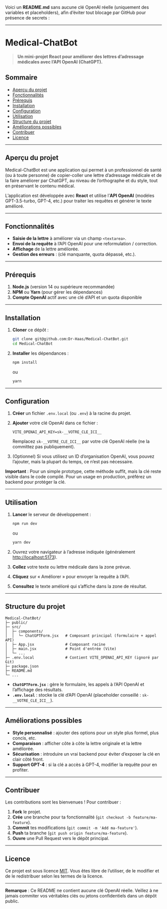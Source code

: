 Voici un **README.md** sans aucune clé OpenAI réelle (uniquement des variables et placeholders), afin d’éviter tout blocage par GitHub pour présence de secrets :

---

# Medical-ChatBot

> **Un mini-projet React pour améliorer des lettres d’adressage médicales avec l’API OpenAI (ChatGPT).**

## Sommaire

- [Aperçu du projet](#aperçu-du-projet)
- [Fonctionnalités](#fonctionnalités)
- [Prérequis](#prérequis)
- [Installation](#installation)
- [Configuration](#configuration)
- [Utilisation](#utilisation)
- [Structure du projet](#structure-du-projet)
- [Améliorations possibles](#améliorations-possibles)
- [Contribuer](#contribuer)
- [Licence](#licence)

---

## Aperçu du projet

Medical-ChatBot est une application qui permet à un professionnel de santé (ou à toute personne) de copier-coller une lettre d’adressage médicale et de la faire améliorer par ChatGPT, au niveau de l’orthographe et du style, tout en préservant le contenu médical.

L’application est développée avec **React** et utilise l’**API OpenAI** (modèles GPT-3.5-turbo, GPT-4, etc.) pour traiter les requêtes et générer le texte amélioré.

---

## Fonctionnalités

- **Saisie de la lettre** à améliorer via un champ `<textarea>`.
- **Envoi de la requête** à l’API OpenAI pour une reformulation / correction.
- **Affichage** de la lettre améliorée.
- **Gestion des erreurs** : (clé manquante, quota dépassé, etc.).

---

## Prérequis

1. **Node.js** (version 14 ou supérieure recommandée)
2. **NPM** ou **Yarn** (pour gérer les dépendances)
3. **Compte OpenAI** actif avec une clé d’API et un quota disponible

---

## Installation

1. **Cloner** ce dépôt :

   ```bash
   git clone git@github.com:Dr-Haas/Medical-ChatBot.git
   cd Medical-ChatBot
   ```

2. **Installer** les dépendances :

   ```bash
   npm install
   ```
   ou
   ```bash
   yarn
   ```

---

## Configuration

1. **Créer** un fichier `.env.local` (ou `.env`) à la racine du projet.
2. **Ajouter** votre clé OpenAI dans ce fichier :

   ```plaintext
   VITE_OPENAI_API_KEY=sk-__VOTRE_CLE_ICI__
   ```

   Remplacez `sk-__VOTRE_CLE_ICI__` par votre clé OpenAI réelle (ne la committez pas publiquement).

3. (Optionnel) Si vous utilisez un ID d’organisation OpenAI, vous pouvez l’ajouter, mais la plupart du temps, ce n’est pas nécessaire.

**Important** : Pour un simple prototype, cette méthode suffit, mais la clé reste visible dans le code compilé. Pour un usage en production, préférez un backend pour protéger la clé.

---

## Utilisation

1. **Lancer** le serveur de développement :

   ```bash
   npm run dev
   ```
   ou
   ```bash
   yarn dev
   ```

2. Ouvrez votre navigateur à l’adresse indiquée (généralement [http://localhost:5173](http://localhost:5173)).
3. **Collez** votre texte ou lettre médicale dans la zone prévue.
4. **Cliquez** sur « Améliorer » pour envoyer la requête à l’API.
5. **Consultez** le texte amélioré qui s’affiche dans la zone de résultat.

---

## Structure du projet

```
Medical-ChatBot/
├─ public/
├─ src/
│  ├─ components/
│  │  └─ ChatGPTForm.jsx   # Composant principal (formulaire + appel API)
│  ├─ App.jsx              # Composant racine
│  ├─ main.jsx             # Point d'entrée (Vite)
│  └─ ...
├─ .env.local              # Contient VITE_OPENAI_API_KEY (ignoré par Git)
├─ package.json
├─ README.md
└─ ...
```

- **`ChatGPTForm.jsx`** : gère le formulaire, les appels à l’API OpenAI et l’affichage des résultats.
- **`.env.local`** : stocke la clé d’API OpenAI (placeholder conseillé : `sk-__VOTRE_CLE_ICI__`).

---

## Améliorations possibles

- **Style personnalisé** : ajouter des options pour un style plus formel, plus concis, etc.
- **Comparaison** : afficher côte à côte la lettre originale et la lettre améliorée.
- **Sécurisation** : introduire un vrai backend pour éviter d’exposer la clé en clair côté front.
- **Support GPT-4** : si la clé a accès à GPT-4, modifier la requête pour en profiter.

---

## Contribuer

Les contributions sont les bienvenues ! Pour contribuer :

1. **Fork** le projet.
2. **Crée** une branche pour ta fonctionnalité (`git checkout -b feature/ma-feature`).
3. **Commit** tes modifications (`git commit -m 'Add ma-feature'`).
4. **Push** ta branche (`git push origin feature/ma-feature`).
5. **Ouvre** une Pull Request vers le dépôt principal.

---

## Licence

Ce projet est sous licence [MIT](LICENSE). Vous êtes libre de l’utiliser, de le modifier et de le redistribuer selon les termes de la licence.

---

**Remarque** : Ce README ne contient aucune clé OpenAI réelle. Veillez à ne jamais commiter vos véritables clés ou jetons confidentiels dans un dépôt public.